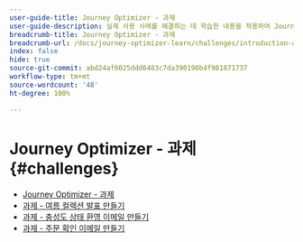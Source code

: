 ```yaml
---
user-guide-title: Journey Optimizer - 과제
user-guide-description: 실제 사용 사례를 해결하는 데 학습한 내용을 적용하여 Journey Optimizer 지식을 테스트합니다.
breadcrumb-title: Journey Optimizer - 과제
breadcrumb-url: /docs/journey-optimizer-learn/challenges/introduction-and-prerequisites.html
index: false
hide: true
source-git-commit: abd24af6025ddd6483c7da390190b4f981871737
workflow-type: tm+mt
source-wordcount: '48'
ht-degree: 100%

---
```



# Journey Optimizer - 과제 {#challenges}

+ [Journey Optimizer - 과제](/help/challenges/introduction-and-prerequisites.md)
+ [과제 - 여름 컬렉션 발표 만들기](/help/challenges/summer-collection-announcement-challenge.md)
+ [과제 - 충성도 상태 환영 이메일 만들기](/help/challenges/loyalty-status-welcome-email-challenge.md)
+ [과제 - 주문 확인 이메일 만들기](/help/challenges/order-confirmation-challenge.md)
